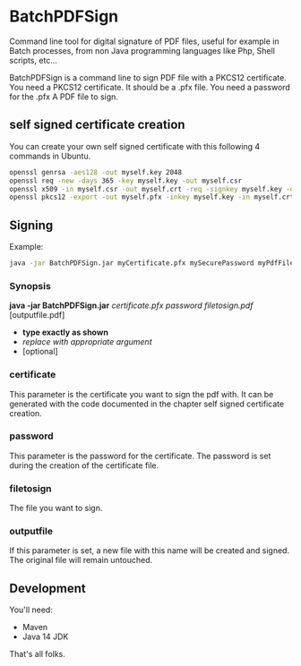 # BatchPDFSign

Command line tool for digital signature of PDF files, useful for example in Batch processes, from non Java programming languages like Php, Shell scripts, etc...
 
BatchPDFSign is a command line to sign PDF file with a PKCS12 certificate.
You need a PKCS12 certificate. It should be a <filename>.pfx file.
You need a password for the .pfx
A PDF file to sign.

## self signed certificate creation
You can create your own self signed certificate with this following 4 commands in Ubuntu.

```bash
openssl genrsa -aes128 -out myself.key 2048
openssl req -new -days 365 -key myself.key -out myself.csr
openssl x509 -in myself.csr -out myself.crt -req -signkey myself.key -days 365
openssl pkcs12 -export -out myself.pfx -inkey myself.key -in myself.crt
```

## Signing
Example:
```bash
java -jar BatchPDFSign.jar myCertificate.pfx mySecurePassword myPdfFile.pdf outputfile.pdf
```
### Synopsis
**java -jar BatchPDFSign.jar** _certificate.pfx_ _password_ _filetosign.pdf_ \[outputfile.pdf]

- **type exactly as shown**
- _replace with appropriate argument_
- \[optional]

### certificate
This parameter is the certificate you want to sign the pdf with. It can be generated with the code documented in the chapter self signed certificate creation.

### password
This parameter is the password for the certificate. The password is set during the creation of the certificate file.

### filetosign
The file you want to sign.

### outputfile
If this parameter is set, a new file with this name will be created and signed. The original file will remain untouched.

## Development
You'll need:
- Maven
- Java 14 JDK

That's all folks.
